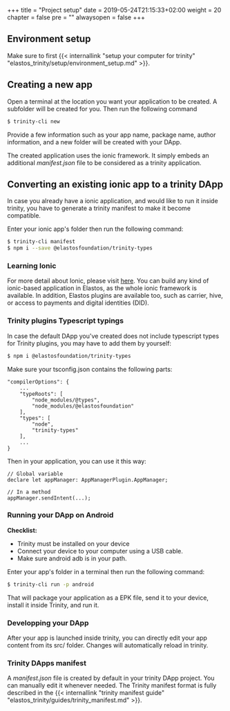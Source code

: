 +++
title = "Project setup"
date = 2019-05-24T21:15:33+02:00
weight = 20
chapter = false
pre = ""
alwaysopen = false
+++ 

## Environment setup

Make sure to first {{< internallink "setup your computer for trinity" "elastos_trinity/setup/environment_setup.md" >}}.

## Creating a new app

Open a terminal at the location you want your application to be created. A subfolder will be created for you. Then run the following command

```bash
$ trinity-cli new
```

Provide a few information such as your app name, package name, author information, and a new folder will be created with your DApp.

The created application uses the ionic framework. It simply embeds an additional *manifest.json* file to be considered as a trinity application.

## Converting an existing ionic app to a trinity DApp

In case you already have a ionic application, and would like to run it inside trinity, you have to generate a trinity manifest to make it become compatible. 

Enter your ionic app's folder then run the following command:

```bash
$ trinity-cli manifest
$ npm i --save @elastosfoundation/trinity-types
```

### Learning Ionic

For more detail about Ionic, please visit [here](https://ionicframework.com/docs/).
You can build any kind of ionic-based application in Elastos, as the whole ionic framework is available. In addition, Elastos plugins are available too, such as carrier, hive, or access to payments and digital identities (DID).

### Trinity plugins Typescript typings

In case the default DApp you've created does not include typescript types for Trinity plugins, you may have to add them by yourself:

```bash
$ npm i @elastosfoundation/trinity-types
```

Make sure your tsconfig.json contains the following parts:

    "compilerOptions": {
        ...
        "typeRoots": [
            "node_modules/@types",
            "node_modules/@elastosfoundation"
        ],
        "types": [
            "node",
            "trinity-types"
        ],
        ...
    }

Then in your application, you can use it this way:

    // Global variable
    declare let appManager: AppManagerPlugin.AppManager;

    // In a method
    appManager.sendIntent(...);

### Running your DApp on Android

**Checklist:**

- Trinity must be installed on your device
- Connect your device to your computer using a USB cable.
- Make sure android adb is in your path.

Enter your app's folder in a terminal then run the following command:

```bash
$ trinity-cli run -p android
```

That will package your application as a EPK file, send it to your device, install it inside Trinity, and run it.

### Developping your DApp

After your app is launched inside trinity, you can directly edit your app content from its src/ folder. Changes will automatically reload in trinity.

### Trinity DApps manifest

A *manifest.json* file is created by default in your trinity DApp project. You can manually edit it whenever needed. The Trinity manifest format is fully described in the {{< internallink "trinity manifest guide" "elastos_trinity/guides/trinity_manifest.md" >}}.
